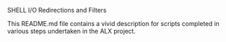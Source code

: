 SHELL I/O Redirections and Filters

This README.md file contains a vivid description for scripts completed in various steps undertaken in the ALX project.
